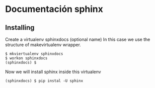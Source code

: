 # Documentación sphinx

## Installing

Create a virtualenv sphinxdocs (optional name)
In this case we use the structure of makevirtualenv wrapper.
```console
$ mkviertualenv sphinxdocs
$ workon sphinxdocs
(sphinxdocs) $
```
Now we will install sphinx inside this virtualenv

```console
(sphinxdocs) $ pip instal -U sphinx
```
